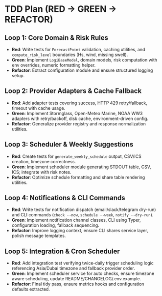 # TDD Plan (RED → GREEN → REFACTOR)

## Loop 1: Core Domain & Risk Rules
- **Red**: Write tests for `ForecastPoint` validation, caching utilities, and `compute_risk_level` boundaries (Hs, wind, missing swell).
- **Green**: Implement `LogiBaseModel`, domain models, risk computation with env overrides, numeric formatting helper.
- **Refactor**: Extract configuration module and ensure structured logging setup.

## Loop 2: Provider Adapters & Cache Fallback
- **Red**: Add adapter tests covering success, HTTP 429 retry/fallback, timeout with cache usage.
- **Green**: Implement Stormglass, Open-Meteo Marine, NOAA WW3 adapters with retry/backoff, disk cache, environment-driven config.
- **Refactor**: Generalize provider registry and response normalization utilities.

## Loop 3: Scheduler & Weekly Suggestions
- **Red**: Create tests for `generate_weekly_schedule` output, CSV/ICS creation, timezone correctness.
- **Green**: Implement scheduler module generating STDOUT table, CSV, ICS; integrate with risk notes.
- **Refactor**: Optimize schedule formatting and share table rendering utilities.

## Loop 4: Notifications & CLI Commands
- **Red**: Write tests for notification dispatch (email/slack/telegram dry-run) and CLI commands (`check --now`, `schedule --week`, `notify --dry-run`).
- **Green**: Implement notification channel classes, CLI using Typer, configuration loading, fallback sequencing.
- **Refactor**: Improve logging context, ensure CLI shares service layer, polish message templates.

## Loop 5: Integration & Cron Scheduler
- **Red**: Add integration test verifying twice-daily trigger scheduling logic referencing Asia/Dubai timezone and fallback provider order.
- **Green**: Implement scheduler service for auto checks, ensure timezone aware scheduling, update README/CHANGELOG/.env.example.
- **Refactor**: Final tidy pass, ensure metrics hooks and configuration defaults extracted.